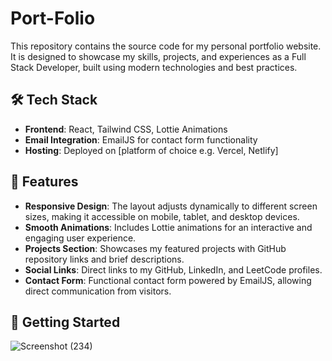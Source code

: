 
# Port-Folio

This repository contains the source code for my personal portfolio website. It is designed to showcase my skills, projects, and experiences as a Full Stack Developer, built using modern technologies and best practices.

## 🛠️ Tech Stack

- **Frontend**: React, Tailwind CSS, Lottie Animations
- **Email Integration**: EmailJS for contact form functionality
- **Hosting**: Deployed on [platform of choice e.g. Vercel, Netlify]

## 🎨 Features

- **Responsive Design**: The layout adjusts dynamically to different screen sizes, making it accessible on mobile, tablet, and desktop devices.
- **Smooth Animations**: Includes Lottie animations for an interactive and engaging user experience.
- **Projects Section**: Showcases my featured projects with GitHub repository links and brief descriptions.
- **Social Links**: Direct links to my GitHub, LinkedIn, and LeetCode profiles.
- **Contact Form**: Functional contact form powered by EmailJS, allowing direct communication from visitors.

## 🚀 Getting Started
![Screenshot (234)](https://github.com/user-attachments/assets/7d1dacb5-256f-4f06-9c0e-1d3ef21dc8ff)
